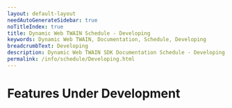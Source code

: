 ```yaml
---
layout: default-layout
needAutoGenerateSidebar: true
noTitleIndex: true
title: Dynamic Web TWAIN Schedule - Developing
keywords: Dynamic Web TWAIN, Documentation, Schedule, Developing
breadcrumbText: Developing
description: Dynamic Web TWAIN SDK Documentation Schedule - Developing Page
permalink: /info/schedule/Developing.html
---
```


# Features Under Development


  
